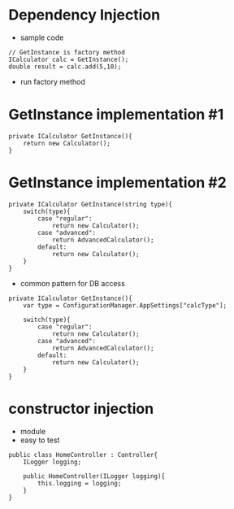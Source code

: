 # Dependency Injection

- sample code

```
// GetInstance is factory method
ICalculator calc = GetInstance();
double result = calc.add(5,10);
```

- run factory method

# GetInstance implementation #1

```
private ICalculator GetInstance(){
    return new Calculator();
}
```

# GetInstance implementation #2

```
private ICalculator GetInstance(string type){
    switch(type){
        case "regular":
            return new Calculator();
        case "advanced":
            return AdvancedCalculator();
        default:
            return new Calculator();
    }
}
```

- common pattern for DB access

```
private ICalculator GetInstance(){
    var type = ConfigurationManager.AppSettings["calcType"];

    switch(type){
        case "regular":
            return new Calculator();
        case "advanced":
            return AdvancedCalculator();
        default:
            return new Calculator();
    }
}
```

# constructor injection

- module
- easy to test

```
public class HomeController : Controller{
    ILogger logging;

    public HomeController(ILogger logging){
        this.logging = logging;
    }
}
```
